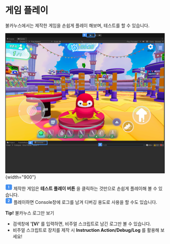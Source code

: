 # 게임 플레이

불카누스에서는 제작한 게임을 손쉽게 플레이 해보며, 테스트를 할 수 있습니다.

![Play-the-gmae.png](media/images/Play-the-Game.png) {width="900"}
  
![](../../media/image/guidenum_01.png) 제작한 게임은 **테스트 플레이 버튼** 을 클릭하는 것만으로 손쉽게 플레이해 볼 수 있습니다.  
![](../../media/image/guidenum_02.png) 플레이하면 Console창에 로그를 남겨 디버깅 용도로 사용을 할 수도 있습니다.

**Tip!** 불카누스 로그만 보기
- 검색창에 **'[Vi'** 를 입력하면, 비주얼 스크립트로 남긴 로그만 볼 수 있습니다.
- 비주얼 스크립트로 장치를 제작 시 **Instruction Action/Debug/Log** 를 활용해 보세요!
